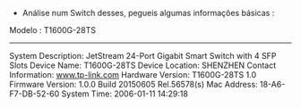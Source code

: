 - Análise num Switch desses, pegueis algumas informações básicas :

Modelo : T1600G-28TS

---


System Description:	 JetStream 24-Port Gigabit Smart Switch with 4 SFP Slots
Device Name:	 	 T1600G-28TS
Device Location:	 SHENZHEN
Contact Information: www.tp-link.com
Hardware Version:	 T1600G-28TS 1.0
Firmware Version:	 1.0.0 Build 20150605 Rel.56578(s)
Mac Address:	 	 18-A6-F7-DB-52-60
System Time:	 	 2006-01-11 14:29:18
